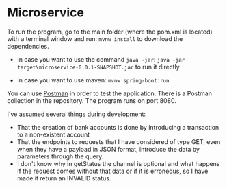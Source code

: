 # Microservice

To run the program, go to the main folder (where the pom.xml is located) with a terminal window and run:
`mvnw install` to download the dependencies.

 - In case you want to use the command `java -jar`:
  `java -jar target\microservice-0.0.1-SNAPSHOT.jar` to run it directly 
  
  
 - In case you want to use maven: `mvnw spring-boot:run`


You can use [Postman](https://www.getpostman.com/) in order to test the application. There is a Postman collection in the repository.
The program runs on port 8080.


I've assumed several things during development:
- That the creation of bank accounts is done by introducing a transaction to a non-existent account
- That the endpoints to requests that I have considered of type GET, even when they have a payload in JSON format, introduce the data by parameters through the query.
- I don't know why in getStatus the channel is optional and what happens if the request comes without that data or if it is erroneous, so I have made it return an INVALID status. 
